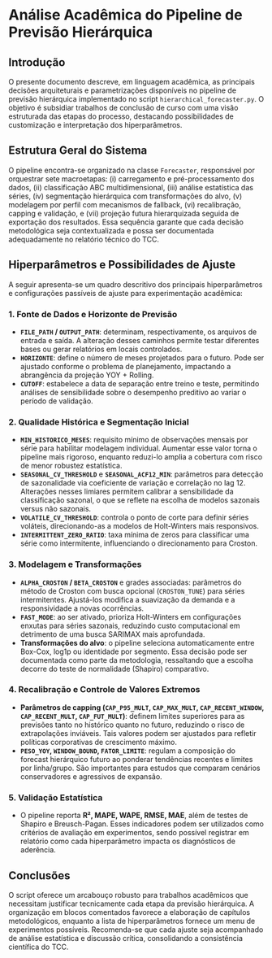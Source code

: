 # Análise Acadêmica do Pipeline de Previsão Hierárquica

## Introdução
O presente documento descreve, em linguagem acadêmica, as principais decisões
arquiteturais e parametrizações disponíveis no pipeline de previsão
hierárquica implementado no script `hierarchical_forecaster.py`. O objetivo é
subsidiar trabalhos de conclusão de curso com uma visão estruturada das etapas
do processo, destacando possibilidades de customização e interpretação dos
hiperparâmetros.

## Estrutura Geral do Sistema
O pipeline encontra-se organizado na classe `Forecaster`, responsável por
orquestrar sete macroetapas: (i) carregamento e pré-processamento dos dados,
(ii) classificação ABC multidimensional, (iii) análise estatística das séries,
(iv) segmentação hierárquica com transformações do alvo, (v) modelagem por
perfil com mecanismos de fallback, (vi) recalibração, capping e validação, e
(vii) projeção futura hierarquizada seguida de exportação dos resultados. Essa
sequência garante que cada decisão metodológica seja contextualizada e possa
ser documentada adequadamente no relatório técnico do TCC.

## Hiperparâmetros e Possibilidades de Ajuste
A seguir apresenta-se um quadro descritivo dos principais hiperparâmetros e
configurações passíveis de ajuste para experimentação acadêmica:

### 1. Fonte de Dados e Horizonte de Previsão
- **`FILE_PATH` / `OUTPUT_PATH`**: determinam, respectivamente, os arquivos de
  entrada e saída. A alteração desses caminhos permite testar diferentes bases
  ou gerar relatórios em locais controlados.
- **`HORIZONTE`**: define o número de meses projetados para o futuro. Pode ser
  ajustado conforme o problema de planejamento, impactando a abrangência da
  projeção YOY + Rolling.
- **`CUTOFF`**: estabelece a data de separação entre treino e teste, permitindo
  análises de sensibilidade sobre o desempenho preditivo ao variar o período de
  validação.

### 2. Qualidade Histórica e Segmentação Inicial
- **`MIN_HISTORICO_MESES`**: requisito mínimo de observações mensais por série
  para habilitar modelagem individual. Aumentar esse valor torna o pipeline
  mais rigoroso, enquanto reduzi-lo amplia a cobertura com risco de menor
  robustez estatística.
- **`SEASONAL_CV_THRESHOLD`** e **`SEASONAL_ACF12_MIN`**: parâmetros para
  detecção de sazonalidade via coeficiente de variação e correlação no lag 12.
  Alterações nesses limiares permitem calibrar a sensibilidade da classificação
  sazonal, o que se reflete na escolha de modelos sazonais versus não sazonais.
- **`VOLATILE_CV_THRESHOLD`**: controla o ponto de corte para definir séries
  voláteis, direcionando-as a modelos de Holt-Winters mais responsivos.
- **`INTERMITTENT_ZERO_RATIO`**: taxa mínima de zeros para classificar uma série
  como intermitente, influenciando o direcionamento para Croston.

### 3. Modelagem e Transformações
- **`ALPHA_CROSTON` / `BETA_CROSTON`** e grades associadas: parâmetros do
  método de Croston com busca opcional (`CROSTON_TUNE`) para séries
  intermitentes. Ajustá-los modifica a suavização da demanda e a responsividade
  a novas ocorrências.
- **`FAST_MODE`**: ao ser ativado, prioriza Holt-Winters em configurações
  enxutas para séries sazonais, reduzindo custo computacional em detrimento de
  uma busca SARIMAX mais aprofundada.
- **Transformações do alvo**: o pipeline seleciona automaticamente entre
  Box-Cox, log1p ou identidade por segmento. Essa decisão pode ser documentada
  como parte da metodologia, ressaltando que a escolha decorre do teste de
  normalidade (Shapiro) comparativo.

### 4. Recalibração e Controle de Valores Extremos
- **Parâmetros de capping (`CAP_P95_MULT`, `CAP_MAX_MULT`,
  `CAP_RECENT_WINDOW`, `CAP_RECENT_MULT`, `CAP_FUT_MULT`)**: definem limites
  superiores para as previsões tanto no histórico quanto no futuro, reduzindo o
  risco de extrapolações inviáveis. Tais valores podem ser ajustados para
  refletir políticas corporativas de crescimento máximo.
- **`PESO_YOY`, `WINDOW_BOUND`, `FATOR_LIMITE`**: regulam a composição do
  forecast hierárquico futuro ao ponderar tendências recentes e limites por
  linha/grupo. São importantes para estudos que comparam cenários conservadores
  e agressivos de expansão.

### 5. Validação Estatística
- O pipeline reporta **R², MAPE, WAPE, RMSE, MAE**, além de testes de Shapiro e
  Breusch-Pagan. Esses indicadores podem ser utilizados como critérios de
  avaliação em experimentos, sendo possível registrar em relatório como cada
  hiperparâmetro impacta os diagnósticos de aderência.

## Conclusões
O script oferece um arcabouço robusto para trabalhos acadêmicos que necessitam
justificar tecnicamente cada etapa da previsão hierárquica. A organização em
blocos comentados favorece a elaboração de capítulos metodológicos, enquanto a
lista de hiperparâmetros fornece um menu de experimentos possíveis. Recomenda-se
que cada ajuste seja acompanhado de análise estatística e discussão crítica,
consolidando a consistência científica do TCC.
